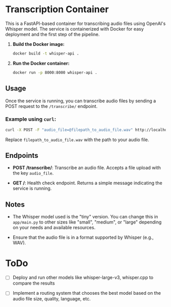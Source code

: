 # Transcription Container

This is a FastAPI-based container for transcribing audio files using OpenAI's Whisper model. The service is containerized with Docker for easy deployment and the first step of the pipeline.

1. **Build the Docker image:**
   ```bash
   docker build -t whisper-api .    
   ```

2. **Run the Docker container:**
   ```bash
   docker run -p 8000:8000 whisper-api .
    ```

## Usage

Once the service is running, you can transcribe audio files by sending a POST request to the `/transcribe/` endpoint.

### Example using `curl`:

```bash
curl -X POST -F "audio_file=@filepath_to_audio_file.wav" http://localhost:8000/transcribe/
```

Replace `filepath_to_audio_file.wav` with the path to your audio file.

## Endpoints

- **POST /transcribe/**: Transcribe an audio file. Accepts a file upload with the key `audio_file`.

- **GET /**: Health check endpoint. Returns a simple message indicating the service is running.

## Notes

- The Whisper model used is the "tiny" version. You can change this in `app/main.py` to other sizes like "small", "medium", or "large" depending on your needs and available resources.

- Ensure that the audio file is in a format supported by Whisper (e.g., WAV).

# ToDo
- [ ] Deploy and run other models like whisper-large-v3, whisper.cpp to compare the results
- [ ] Implement a routing system that chooses the best model based on the audio file size, quality, language, etc.

